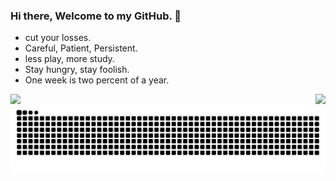 ### Hi there, Welcome to my GitHub. 👋

- cut your losses.
- Careful, Patient, Persistent.
- less play, more study.
- Stay hungry, stay foolish.
- One week is two percent of a year.
<!--
**HyxiaoGe/HyxiaoGe** is a ✨ _special_ ✨ repository because its `README.md` (this file) appears on your GitHub profile.

Here are some ideas to get you started:

- 🔭 I’m currently working on ...
- 🌱 I’m currently learning ...
- 👯 I’m looking to collaborate on ...
- 🤔 I’m looking for help with ...
- 💬 Ask me about ...
- 📫 How to reach me: ...
- 😄 Pronouns: ...
- ⚡ Fun fact: ...
-->

  <p align="left">
    <a href="https://github.com/anuraghazra/github-readme-stats">
      <img align="left" src="https://github-readme-stats-nine-rouge-81.vercel.app/api/top-langs?username=HyxiaoGe&hide=javascript,css,html,php,freemarker,scss,stylus&count_private=true&show_icons=true&layout=compact"/>
    </a>
    <a href="https://github.com/anuraghazra/github-readme-stats">
      <img align="right"  src="https://github-readme-stats-nine-rouge-81.vercel.app/api?username=HyxiaoGe&show_icons=true&include_all_commits=true&layout=compact&count_private=true"/>
    </a>
  </p>


<picture>
  <source media="(prefers-color-scheme: dark)" srcset="https://github.com/HyxiaoGe/HyxiaoGe/blob/gh-pages/github-snake-dark.svg" />
  <img alt="github contribution grid snake animation" src="https://github.com/HyxiaoGe/HyxiaoGe/blob/gh-pages/github-snake.svg" />
</picture>
